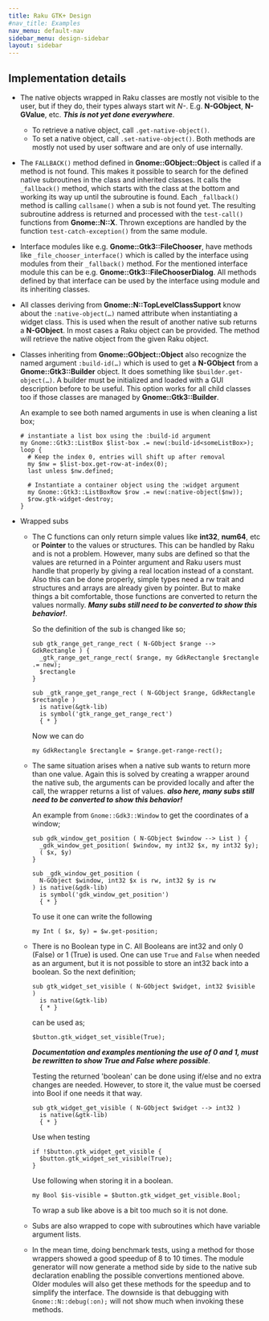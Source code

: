 ```yaml
---
title: Raku GTK+ Design
#nav_title: Examples
nav_menu: default-nav
sidebar_menu: design-sidebar
layout: sidebar
---
```


## Implementation details
* The native objects wrapped in Raku classes are mostly not visible to the user, but if they do, their types always start wit *N-*. E.g. **N-GObject**, **N-GValue**, etc. **_This is not yet done everywhere_**.
  * To retrieve a native object, call `.get-native-object()`.
  * To set a native object, call `.set-native-object()`. Both methods are mostly not used by user software and are only of use internally.

* The `FALLBACK()` method defined in **Gnome::GObject::Object** is called if a method is not found. This makes it possible to search for the defined native subroutines in the class and inherited classes. It calls the `_fallback()` method, which starts with the class at the bottom and working its way up until the subroutine is found. Each `_fallback()` method is calling `callsame()` when a sub is not found yet. The resulting subroutine address is returned and processed with the `test-call()` functions from **Gnome::N::X**. Thrown exceptions are handled by the function `test-catch-exception()` from the same module.

* Interface modules like e.g. **Gnome::Gtk3::FileChooser**, have methods like `_file_chooser_interface()` which is called by the interface using modules from their `_fallback()` method. For the mentioned interface module this can be e.g. **Gnome::Gtk3::FileChooserDialog**. All methods defined by that interface can be used by the interface using module and its inheriting classes.

* All classes deriving from **Gnome::N::TopLevelClassSupport** know about the `:native-object(…)` named attribute when instantiating a widget class. This is used when the result of another native sub returns a **N-GObject**. In most cases a Raku object can be provided. The method will retrieve the native object from the given Raku object.

* Classes inheriting from **Gnome::GObject::Object** also recognize the named argument `:build-id(…)` which is used to get a **N-GObject** from a **Gnome::Gtk3::Builder** object. It does something like `$builder.get-object(…)`. A builder must be initialized and loaded with a GUI description before to be useful. This option works for all child classes too if those classes are managed by **Gnome::Gtk3::Builder**.

  An example to see both named arguments in use is when cleaning a list box;
  ```
  # instantiate a list box using the :build-id argument
  my Gnome::Gtk3::ListBox $list-box .= new(:build-id<someListBox>);
  loop {
    # Keep the index 0, entries will shift up after removal
    my $nw = $list-box.get-row-at-index(0);
    last unless $nw.defined;

    # Instantiate a container object using the :widget argument
    my Gnome::Gtk3::ListBoxRow $row .= new(:native-object($nw));
    $row.gtk-widget-destroy;
  }
  ```

* Wrapped subs
  * The C functions can only return simple values like **int32**, **num64**, etc or **Pointer** to the values or structures. This can be handled by Raku and is not a problem. However, many subs are defined so that the values are returned in a Pointer argument and Raku users must handle that properly by giving a real location instead of a constant. Also this can be done properly, simple types need a rw trait and structures and arrays are already given by pointer. But to make things a bit comfortable, those functions are converted to return the values normally. **_Many subs still need to be converted to show this behavior!_**.

    So the definition of the sub is changed like so;
    ```
    sub gtk_range_get_range_rect ( N-GObject $range --> GdkRectangle ) {
      _gtk_range_get_range_rect( $range, my GdkRectangle $rectangle .= new);
      $rectangle
    }

    sub _gtk_range_get_range_rect ( N-GObject $range, GdkRectangle $rectangle )
      is native(&gtk-lib)
      is symbol('gtk_range_get_range_rect')
      { * }
    ```
    Now we can do
    ```
    my GdkRectangle $rectangle = $range.get-range-rect();
    ```

  * The same situation arises when a native sub wants to return more than one value. Again this is solved by creating a wrapper around the native sub, the arguments can be provided locally and after the call, the wrapper returns a list of values. **_also here, many subs still need to be converted to show this behavior!_**

    An example from `Gnome::Gdk3::Window` to get the coordinates of a window;
    ```
    sub gdk_window_get_position ( N-GObject $window --> List ) {
      _gdk_window_get_position( $window, my int32 $x, my int32 $y);
      ( $x, $y)
    }

    sub _gdk_window_get_position (
      N-GObject $window, int32 $x is rw, int32 $y is rw
    ) is native(&gdk-lib)
      is symbol('gdk_window_get_position')
      { * }
    ```
    To use it one can write the following
    ```
    my Int ( $x, $y) = $w.get-position;
    ```

  * There is no Boolean type in C. All Booleans are int32 and only 0 (False) or 1 (True) is used. One can use `True` and `False` when needed as an argument, but it is not possible to store an int32 back into a boolean. So the next definition;
    ```
    sub gtk_widget_set_visible ( N-GObject $widget, int32 $visible )
      is native(&gtk-lib)
      { * }
    ```
    can be used as;
    ```
    $button.gtk_widget_set_visible(True);
    ```
    **_Documentation and examples mentioning the use of 0 and 1, must be rewritten to show True and False where possible_**.

    Testing the returned 'boolean' can be done using if/else and no extra changes are needed. However, to store it, the value must be coersed into Bool if one needs it that way.
    ```
    sub gtk_widget_get_visible ( N-GObject $widget --> int32 )
      is native(&gtk-lib)
      { * }
    ```
    Use when testing
    ```
    if !$button.gtk_widget_get_visible {
      $button.gtk_widget_set_visible(True);
    }
    ```
    Use following when storing it in a boolean.
    ```
    my Bool $is-visible = $button.gtk_widget_get_visible.Bool;
    ```
    To wrap a sub like above is a bit too much so it is not done.

  * Subs are also wrapped to cope with subroutines which have variable argument lists.

  * In the mean time, doing benchmark tests, using a method for those wrappers showed a good speedup of 8 to 10 times. The module generator will now generate a method side by side to the native sub declaration enabling the possible convertions mentioned above.
    Older modules will also get these methods for the speedup and to simplify the interface. The downside is that debugging with `Gnome::N::debug(:on);` will not show much when invoking these methods.
